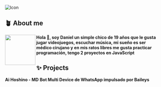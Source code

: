 ![Icon](https://i.ibb.co/T1rChbK/file.jpg)

## **🪴 About me**
<a href="https://github.com/AikerDev"><img align="left" width="100" src="https://i.ibb.co/b5rvyXm/file.jpg"></a>
**Hola 👋, soy Daniel un simple chico de 19 años que le gusta jugar videojuegos, escuchar música, mi sueño es ser médico cirujano y en mis ratos libres me gusta practicar programación, tengo 2 proyectos en JavaScript**

## **✨ Projects**

**Ai Hoshino - MD**
**Bot Multi Device de WhatsApp impulsado por Baileys**
<br><br>